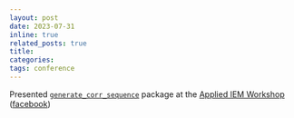 ```yaml
---
layout: post
date: 2023-07-31
inline: true
related_posts: true
title: 
categories: 
tags: conference
---
```

Presented [`generate_corr_sequence`](https://github.com/bykhov/generate_corr_sequence) package at the [Applied IEM Workshop](https://en.sce.ac.il/news/applied_iem_workshop_2023) ([facebook](https://www.facebook.com/SCE.Bsc/posts/pfbid02ciFjzvTHDqWbhhwfxWarvqbDL94yswJ8mPA6HwTtHgmfFxhfNVBNZBaY49o3YAeWl))